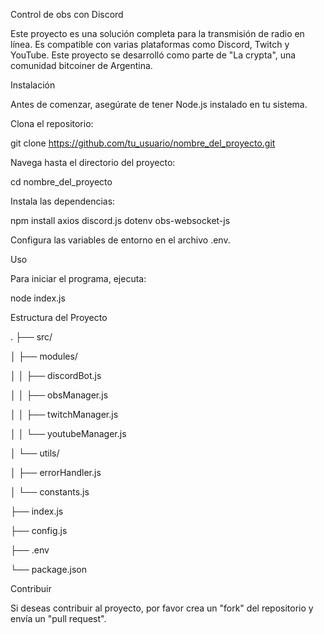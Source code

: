 Control de obs con Discord

Este proyecto es una solución completa para la transmisión de radio en línea. Es compatible con varias plataformas como Discord, Twitch y YouTube. Este proyecto se desarrolló como parte de "La crypta", una comunidad bitcoiner de Argentina.


Instalación

Antes de comenzar, asegúrate de tener Node.js instalado en tu sistema.

Clona el repositorio:



git clone https://github.com/tu_usuario/nombre_del_proyecto.git

Navega hasta el directorio del proyecto:



cd nombre_del_proyecto

Instala las dependencias:




npm install axios discord.js dotenv obs-websocket-js

Configura las variables de entorno en el archivo .env.


Uso

Para iniciar el programa, ejecuta:





node index.js

Estructura del Proyecto




.
├── src/

│   ├── modules/

│   │   ├── discordBot.js

│   │   ├── obsManager.js

│   │   ├── twitchManager.js

│   │   └── youtubeManager.js

│   └── utils/

│       ├── errorHandler.js

│       └── constants.js

├── index.js

├── config.js

├── .env

└── package.json

Contribuir

Si deseas contribuir al proyecto, por favor crea un "fork" del repositorio y envía un "pull request".
